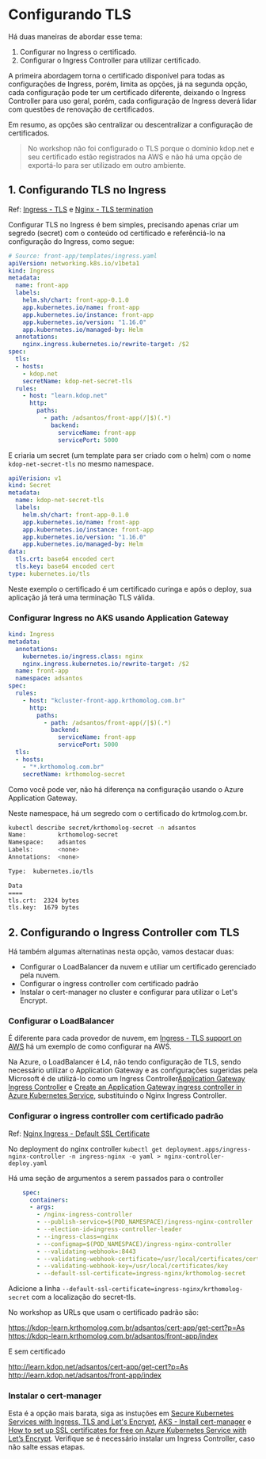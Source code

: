 # Configurando TLS

Há duas maneiras de abordar esse tema:

1. Configurar no Ingress o certificado.
2. Configurar o Ingress Controller para utilizar certificado.

A primeira abordagem torna o certificado disponível para todas as configurações de Ingress, porém, limita as opções, já na segunda opção, cada configuração pode ter um certificado diferente, deixando o Ingress Controller para uso geral, porém, cada configuração de Ingress deverá lidar com questões de renovação de certificados.

Em resumo, as opções são centralizar ou descentralizar a configuração de certificados.

> No workshop não foi configurado o TLS porque o domínio kdop.net e seu certificado estão registrados na AWS e não há uma opção de exportá-lo para ser utilizado em outro ambiente.

## 1. Configurando TLS no Ingress

Ref: [Ingress - TLS](https://kubernetes.io/docs/concepts/services-networking/ingress/#tls) e [Nginx - TLS termination](https://kubernetes.github.io/ingress-nginx/examples/tls-termination/)

Configurar TLS no Ingress é bem simples, precisando apenas criar um segredo (secret) com o conteúdo od certificado e referênciá-lo na configuração do Ingress, como segue:

```yaml
# Source: front-app/templates/ingress.yaml
apiVersion: networking.k8s.io/v1beta1
kind: Ingress
metadata:
  name: front-app
  labels:
    helm.sh/chart: front-app-0.1.0
    app.kubernetes.io/name: front-app
    app.kubernetes.io/instance: front-app
    app.kubernetes.io/version: "1.16.0"
    app.kubernetes.io/managed-by: Helm
  annotations:
    nginx.ingress.kubernetes.io/rewrite-target: /$2
spec:
  tls:
  - hosts:
    - kdop.net
    secretName: kdop-net-secret-tls
  rules:
    - host: "learn.kdop.net"
      http:
        paths:
          - path: /adsantos/front-app(/|$)(.*)
            backend:
              serviceName: front-app
              servicePort: 5000
```

E criaria um secret (um template para ser criado com o helm) com o nome `kdop-net-secret-tls` no mesmo namespace.

```yaml
apiVerision: v1
kind: Secret
metadata:
  name: kdop-net-secret-tls
  labels:
    helm.sh/chart: front-app-0.1.0
    app.kubernetes.io/name: front-app
    app.kubernetes.io/instance: front-app
    app.kubernetes.io/version: "1.16.0"
    app.kubernetes.io/managed-by: Helm
data:
  tls.crt: base64 encoded cert
  tls.key: base64 encoded cert
type: kubernetes.io/tls
```

Neste exemplo o certificado é um certificado curinga e após o deploy, sua aplicação já terá uma terminação TLS válida.

### Configurar Ingress no AKS usando Application Gateway

```yaml
kind: Ingress
metadata:
  annotations:
    kubernetes.io/ingress.class: nginx
    nginx.ingress.kubernetes.io/rewrite-target: /$2
  name: front-app
  namespace: adsantos
spec:
  rules:
    - host: "kcluster-front-app.krthomolog.com.br"
      http:
        paths:
          - path: /adsantos/front-app(/|$)(.*)
            backend:
              serviceName: front-app
              servicePort: 5000
  tls:
  - hosts:
    - "*.krthomolog.com.br"
    secretName: krthomolog-secret
```

Como você pode ver, não há diferença na configuração usando o Azure Application Gateway.

Neste namespace, há um segredo com o certificado do krtmolog.com.br.

```bash
kubectl describe secret/krthomolog-secret -n adsantos
Name:         krthomolog-secret
Namespace:    adsantos
Labels:       <none>
Annotations:  <none>

Type:  kubernetes.io/tls

Data
====
tls.crt:  2324 bytes
tls.key:  1679 bytes
```

## 2. Configurando o Ingress Controller com TLS

Há também algumas alternatinas nesta opção, vamos destacar duas:

* Configurar o LoadBalancer da nuvem e utiliar um certificado gerenciado pela nuvem.
* Configurar o ingress controller com certificado padrão
* Instalar o cert-manager no cluster e configurar para utilizar o Let's Encrypt.

### Configurar o LoadBalancer

É diferente para cada provedor de nuvem, em [Ingress - TLS support on AWS](https://kubernetes.io/docs/concepts/services-networking/service/#ssl-support-on-aws) há um exemplo de como configurar na AWS.

Na Azure, o LoadBalancer é L4, não tendo configuração de TLS, sendo necessário utilizar o Application Gateway e as configurações sugeridas pela Microsoft é de utilizá-lo como um Ingress Controller[Application Gateway Ingress Controller](https://github.com/Azure/application-gateway-kubernetes-ingress) e [Create an Application Gateway ingress controller in Azure Kubernetes Service](https://docs.microsoft.com/en-us/azure/developer/terraform/create-k8s-cluster-with-aks-applicationgateway-ingress), substituindo o Nginx Ingress Controller.

### Configurar o ingress controller com certificado padrão

Ref: [Nginx Ingress - Default SSL Certificate](https://kubernetes.github.io/ingress-nginx/user-guide/tls/)

No deployment do nginx controller `kubectl get deployment.apps/ingress-nginx-controller -n ingress-nginx -o yaml > nginx-controller-deploy.yaml`

Há uma seção de argumentos a serem passados para o controller

```yaml
    spec:
      containers:
      - args:
        - /nginx-ingress-controller
        - --publish-service=$(POD_NAMESPACE)/ingress-nginx-controller
        - --election-id=ingress-controller-leader
        - --ingress-class=nginx
        - --configmap=$(POD_NAMESPACE)/ingress-nginx-controller
        - --validating-webhook=:8443
        - --validating-webhook-certificate=/usr/local/certificates/cert
        - --validating-webhook-key=/usr/local/certificates/key
        - --default-ssl-certificate=ingress-nginx/krthomolog-secret
```

Adicione a linha `--default-ssl-certificate=ingress-nginx/krthomolog-secret` com a localização do secret-tls.

No workshop as URLs que usam o certificado padrão são:

https://kdop-learn.krthomolog.com.br/adsantos/cert-app/get-cert?p=As
https://kdop-learn.krthomolog.com.br/adsantos/front-app/index

E sem certificado

http://learn.kdop.net/adsantos/cert-app/get-cert?p=As
http://learn.kdop.net/adsantos/front-app/index

### Instalar o cert-manager

Esta é a opção mais barata, siga as instuções em [Secure Kubernetes Services with Ingress, TLS and Let's Encrypt](https://docs.bitnami.com/tutorials/secure-kubernetes-services-with-ingress-tls-letsencrypt), [AKS - Install cert-manager](https://docs.microsoft.com/en-us/azure/aks/ingress-tls#install-cert-manager) e [How to set up SSL certificates for free on Azure Kubernetes Service with Let’s Encrypt](https://medium.com/@GeoffreyDV/how-to-set-up-ssl-certificates-for-free-on-azure-kubernetes-service-with-lets-encrypt-c7daca4e9385). Verifique se é necessário instalar um Ingress Controller, caso não salte essas etapas.
